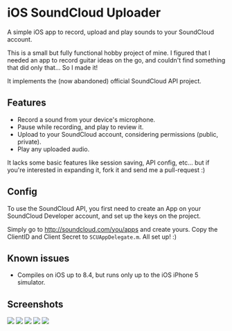# iOS SoundCloud Uploader
A simple iOS app to record, upload and play sounds to your SoundCloud account.

This is a small but fully functional hobby project of mine. I figured that I needed an app to record guitar ideas on the go, and couldn't find something that did only that... So I made it!

It implements the (now abandoned) official SoundCloud API project.

## Features

- Record a sound from your device's microphone.
- Pause while recording, and play to review it.
- Upload to your SoundCloud account, considering permissions (public, private).
- Play any uploaded audio.

It lacks some basic features like session saving, API config, etc... but if you're interested in expanding it, fork it and send me a pull-request :)

## Config

To use the SoundCloud API, you first need to create an App on your SoundCloud Developer account, and set up the keys on the project.

Simply go to http://soundcloud.com/you/apps and create yours. Copy the ClientID and Client Secret to `SCUAppDelegate.m`. All set up! :)

## Known issues

- Compiles on iOS up to 8.4, but runs only up to the iOS iPhone 5 simulator.

## Screenshots

![](http://fixr.github.io/img/ios-soundcloud-uploader-1.jpg) ![](http://fixr.github.io/img/ios-soundcloud-uploader-2.jpg) ![](http://fixr.github.io/img/ios-soundcloud-uploader-3.jpg) ![](http://fixr.github.io/img/ios-soundcloud-uploader-4.jpg) ![](http://fixr.github.io/img/ios-soundcloud-uploader-5.jpg)
